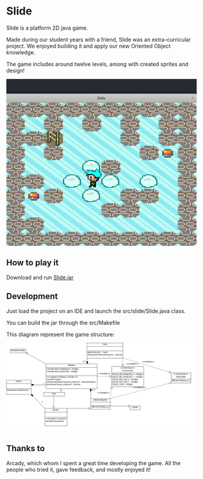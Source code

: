 # Slide

Slide is a platform 2D java game.

Made during our student years with a friend, Slide was an extra-curricular project.
We enjoyed building it and apply our new Oriented Object knowledge.

The game includes around twelve levels, among with created sprites and design!

![demo](slide.gif)

## How to play it
Download and run [Slide.jar](https://github.com/ymougenel/slide/raw/develop/Side.jar)

## Development

Just load the project on an IDE and launch the src/slide/Slide.java class.

You can build the jar through the src/Makefile

This diagram represent the game structure:

![digram](./main_ClassDiagram.png)

## Thanks to

Arcady, which whom I spent a great time developing the game.
All the people who tried it, gave feedback, and mostly enjoyed it!

